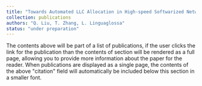 ```yaml
---
title: "Towards Automated LLC Allocation in High-speed Softwarized Networks based on DDQN"
collection: publications  
authors: "Q. Liu, T. Zhang, L. Linguaglossa"
status: "under preparation"
---
```




The contents above will be part of a list of publications, if the user clicks the link for the publication than the contents of section will be rendered as a full page, allowing you to provide more information about the paper for the reader. When publications are displayed as a single page, the contents of the above "citation" field will automatically be included below this section in a smaller font.
